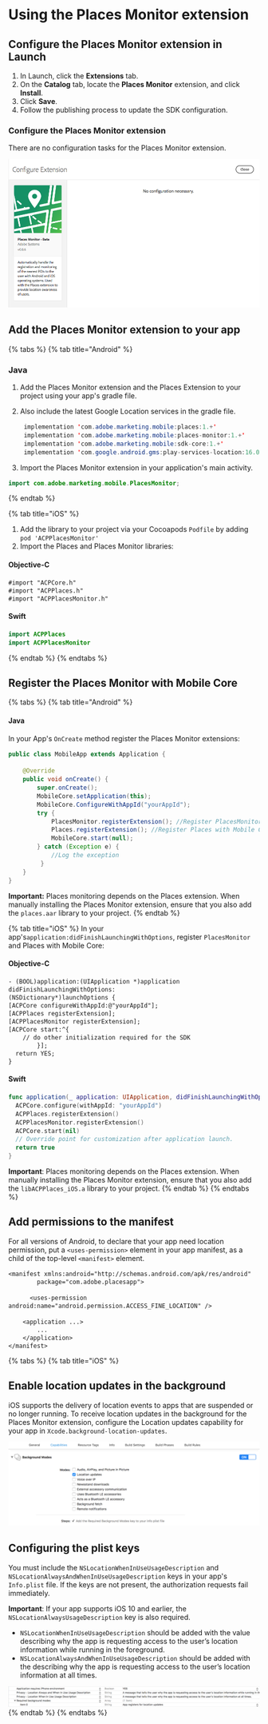 # Using the Places Monitor extension

## Configure the Places Monitor extension in Launch   <a id="configure-places-monitoring-extension-in-launch"></a>

1. In Launch, click the **Extensions** tab.
2. On the **Catalog** tab, locate the **Places Monitor** extension, and click **Install**.
3. Click **Save**.
4. Follow the publishing process to update the SDK configuration.

### **Configure the Places Monitor extension**   <a id="configure-places-extension"></a>

There are no configuration tasks for the Places Monitor extension.

![](../../../.gitbook/assets/configure_places_monitor.png)

## Add the Places Monitor extension to your app   <a id="add-places-monitor-extension-to-your-app"></a>

{% tabs %}
{% tab title="Android" %}
### Java

1. Add the Places Monitor extension and the Places Extension to your project using your app's gradle file.
2. Also include the latest Google Location services in the gradle file.

   ```java
    implementation 'com.adobe.marketing.mobile:places:1.+'
    implementation 'com.adobe.marketing.mobile:places-monitor:1.+'
    implementation 'com.adobe.marketing.mobile:sdk-core:1.+'
    implementation 'com.google.android.gms:play-services-location:16.0.0'
   ```

3. Import the Places Monitor extension in your application's main activity.

```java
import com.adobe.marketing.mobile.PlacesMonitor;
```
{% endtab %}

{% tab title="iOS" %}
1. Add the library to your project via your Cocoapods `Podfile` by adding `pod 'ACPPlacesMonitor'` 
2. Import the Places and Places Monitor libraries:

#### Objective-C   <a id="objective-c"></a>

```text
#import "ACPCore.h"
#import "ACPPlaces.h"
#import "ACPPlacesMonitor.h"
```

#### Swift   <a id="swift"></a>

```swift
import ACPPlaces
import ACPPlacesMonitor
```
{% endtab %}
{% endtabs %}

## Register the Places Monitor with Mobile Core

{% tabs %}
{% tab title="Android" %}
#### Java

In your App's `OnCreate` method register the Places Monitor extensions:

```java
public class MobileApp extends Application {

    @Override
    public void onCreate() {
        super.onCreate();
        MobileCore.setApplication(this);
        MobileCore.ConfigureWithAppId("yourAppId");
        try {
            PlacesMonitor.registerExtension(); //Register PlacesMonitor with Mobile Core
            Places.registerExtension(); //Register Places with Mobile Core
            MobileCore.start(null);
        } catch (Exception e) {
            //Log the exception
         }
    }
}
```

**Important:** Places monitoring depends on the Places extension. When manually installing the Places Monitor extension, ensure that you also add the `places.aar` library to your project.
{% endtab %}

{% tab title="iOS" %}
In your app's`application:didFinishLaunchingWithOptions`, register `PlacesMonitor` and Places with Mobile Core:

#### Objective-C   <a id="objective-c-1"></a>

```text
- (BOOL)application:(UIApplication *)application didFinishLaunchingWithOptions:                  (NSDictionary*)launchOptions {    
[ACPCore configureWithAppId:@"yourAppId"];    
[ACPPlaces registerExtension];    
[ACPPlacesMonitor registerExtension];     
[ACPCore start:^{        
    // do other initialization required for the SDK    
        }];   
  return YES; 
}
```

#### Swift   <a id="swift-1"></a>

```swift
func application(_ application: UIApplication, didFinishLaunchingWithOptions launchOptions: [UIApplication.LaunchOptionsKey: Any]?) -> Bool {     
  ACPCore.configure(withAppId: "yourAppId")        
  ACPPlaces.registerExtension()     
  ACPPlacesMonitor.registerExtension()     
  ACPCore.start(nil)     
  // Override point for customization after application launch.      
  return true
}
```

**Important**: Places monitoring depends on the Places extension. When manually installing the Places Monitor extension, ensure that you also add the `libACPPlaces_iOS.a` library to your project.
{% endtab %}
{% endtabs %}



## Add permissions to the manifest

For all versions of Android, to declare that your app need location permission, put a `<uses-permission>` element in your app manifest, as a child of the top-level `<manifest>` element.

```markup
<manifest xmlns:android="http://schemas.android.com/apk/res/android"
        package="com.adobe.placesapp">

      <uses-permission android:name="android.permission.ACCESS_FINE_LOCATION" />

    <application ...>
        ...
    </application>
</manifest>
```

{% tabs %}
{% tab title="iOS" %}
## Enable location updates in the background   <a id="enable-location-updates-in-background"></a>

iOS supports the delivery of location events to apps that are suspended or no longer running. To receive location updates in the background for the Places Monitor extension, configure the Location updates capability for your app in `Xcode.background-location-updates`.

![](../../../.gitbook/assets/using-the-places-monitor_1.png)

## Configuring the plist keys   <a id="configuring-the-plist-keys"></a>

You must include the `NSLocationWhenInUseUsageDescription` and `NSLocationAlwaysAndWhenInUseUsageDescription` keys in your app's `Info.plist` file. If the keys are not present, the authorization requests fail immediately.

**Important**: If your app supports iOS 10 and earlier, the `NSLocationAlwaysUsageDescription` key is also required.

* `NSLocationWhenInUseUsageDescription` should be added with the value describing why the app is requesting access to the user’s location information while running in the foreground.
* `NSLocationAlwaysAndWhenInUseUsageDescription` should be added with the describing why the app is requesting access to the user’s location information at all times.

![](../../../.gitbook/assets/using-the-places-monitor_2.png)
{% endtab %}
{% endtabs %}

